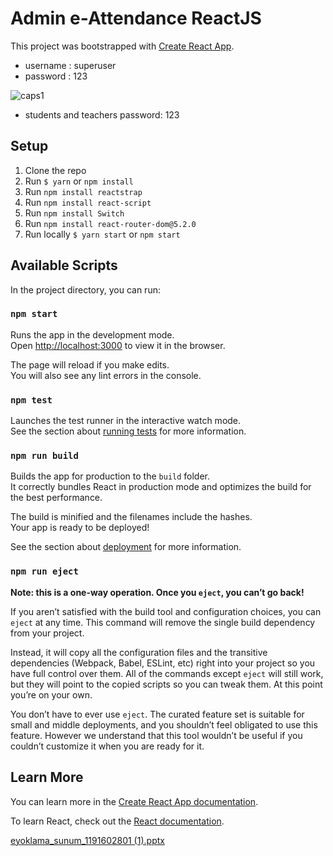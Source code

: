 # Admin e-Attendance ReactJS

This project was bootstrapped with [Create React App](https://github.com/facebook/create-react-app).
- username : superuser
- password : 123


![caps1](https://user-images.githubusercontent.com/39379330/171993749-e611a7c2-6cd3-46a0-8828-97decff0b7d8.gif)
 - students and teachers password: 123

## Setup

1. Clone the repo
2. Run `$ yarn` or `npm install`
3. Run `npm install reactstrap`
4. Run `npm install react-script`
5. Run `npm install Switch`
6. Run `npm install react-router-dom@5.2.0`
7. Run locally `$ yarn start` or `npm start`


## Available Scripts

In the project directory, you can run:

### `npm start`

Runs the app in the development mode.<br>
Open [http://localhost:3000](http://localhost:3000) to view it in the browser.

The page will reload if you make edits.<br>
You will also see any lint errors in the console.

### `npm test`

Launches the test runner in the interactive watch mode.<br>
See the section about [running tests](https://facebook.github.io/create-react-app/docs/running-tests) for more information.

### `npm run build`

Builds the app for production to the `build` folder.<br>
It correctly bundles React in production mode and optimizes the build for the best performance.

The build is minified and the filenames include the hashes.<br>
Your app is ready to be deployed!

See the section about [deployment](https://facebook.github.io/create-react-app/docs/deployment) for more information.

### `npm run eject`

**Note: this is a one-way operation. Once you `eject`, you can’t go back!**

If you aren’t satisfied with the build tool and configuration choices, you can `eject` at any time. This command will remove the single build dependency from your project.

Instead, it will copy all the configuration files and the transitive dependencies (Webpack, Babel, ESLint, etc) right into your project so you have full control over them. All of the commands except `eject` will still work, but they will point to the copied scripts so you can tweak them. At this point you’re on your own.

You don’t have to ever use `eject`. The curated feature set is suitable for small and middle deployments, and you shouldn’t feel obligated to use this feature. However we understand that this tool wouldn’t be useful if you couldn’t customize it when you are ready for it.

## Learn More

You can learn more in the [Create React App documentation](https://facebook.github.io/create-react-app/docs/getting-started).

To learn React, check out the [React documentation](https://reactjs.org/).

[eyoklama_sunum_1191602801 (1).pptx](https://github.com/berkaycihan/e-attendance/files/8868206/eyoklama_sunum_1191602801.1.pptx)
